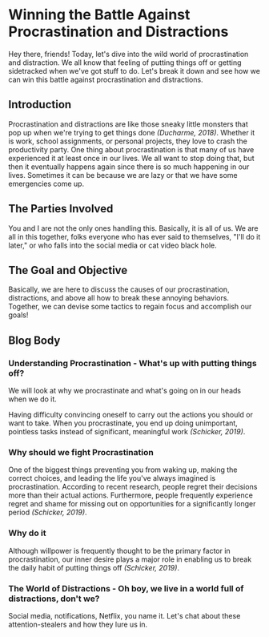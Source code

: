 # Winning the Battle Against Procrastination and Distractions

Hey there, friends! Today, let's dive into the wild world of procrastination and distraction. We all know that feeling of putting things off or getting sidetracked when we've got stuff to do. Let's break it down and see how we can win this battle against procrastination and distractions.

## Introduction

Procrastination and distractions are like those sneaky little monsters that pop up when we're trying to get things done *(Ducharme, 2018)*. Whether it is work, school assignments, or personal projects, they love to crash the productivity party. One thing about procrastination is that many of us have experienced it at least once in our lives. We all want to stop doing that, but then it eventually happens again since there is so much happening in our lives. Sometimes it can be because we are lazy or that we have some emergencies come up.

## The Parties Involved

You and I are not the only ones handling this. Basically, it is all of us. We are all in this together, folks everyone who has ever said to themselves, "I'll do it later," or who falls into the social media or cat video black hole.

## The Goal and Objective

Basically, we are here to discuss the causes of our procrastination, distractions, and above all how to break these annoying behaviors. Together, we can devise some tactics to regain focus and accomplish our goals!

## Blog Body

### Understanding Procrastination - What's up with putting things off?

We will look at why we procrastinate and what's going on in our heads when we do it.

Having difficulty convincing oneself to carry out the actions you should or want to take. When you procrastinate, you end up doing unimportant, pointless tasks instead of significant, meaningful work *(Schicker, 2019)*.

### Why should we fight Procrastination

One of the biggest things preventing you from waking up, making the correct choices, and leading the life you've always imagined is procrastination. According to recent research, people regret their decisions more than their actual actions. Furthermore, people frequently experience regret and shame for missing out on opportunities for a significantly longer period *(Schicker, 2019)*.

### Why do it

Although willpower is frequently thought to be the primary factor in procrastination, our inner desire plays a major role in enabling us to break the daily habit of putting things off *(Schicker, 2019)*.

### The World of Distractions - Oh boy, we live in a world full of distractions, don't we?

Social media, notifications, Netflix, you name it. Let's chat about these attention-stealers and how they lure us in.

